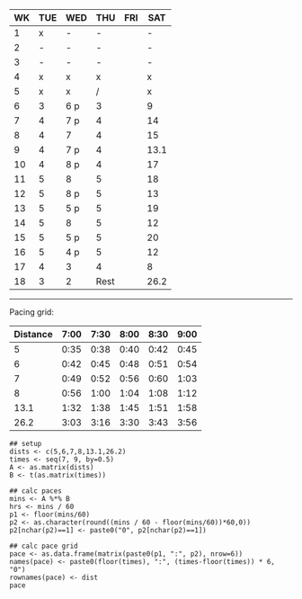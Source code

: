 
| WK | TUE | WED | THU | FRI | SAT |
|----|-----|-----|-----|-----|-----|
| 1  | x   | -   | -   |     | -   |
| 2  | -   | -   | -   |     | -   |
| 3  | -   | -   | -   |     | -   |
| 4  | x   | x   | x   |     | x   |
| 5  | x   | x 	 | /   |     | x   |
| 6  | 3   | 6 p | 3   |     | 9   |
| 7  | 4   | 7 p | 4   |     | 14  |
| 8  | 4   | 7 	 | 4   |     | 15  |
| 9  | 4   | 7 p | 4   |     | 13.1 |
| 10 | 4   | 8 p | 4   |     | 17  |
| 11 | 5   | 8 	 | 5   |     | 18  |
| 12 | 5   | 8 p | 5   |     | 13  |
| 13 | 5   | 5 p | 5   |     | 19  |
| 14 | 5   | 8 	 | 5   |     | 12  |
| 15 | 5   | 5 p | 5   |     | 20  |
| 16 | 5   | 4 p | 5   |     | 12  |
| 17 | 4   | 3   | 4   |     | 8   |
| 18 | 3   | 2   | Rest|     | 26.2 |

-----------

Pacing grid:

| Distance | 7:00 | 7:30 | 8:00 | 8:30 | 9:00 |
|------|------|------|------|------|------|
| 5    | 0:35 | 0:38 | 0:40 | 0:42 | 0:45 |
| 6    | 0:42 | 0:45 | 0:48 | 0:51 | 0:54 |
| 7    | 0:49 | 0:52 | 0:56 | 0:60 | 1:03 |
| 8    | 0:56 | 1:00 | 1:04 | 1:08 | 1:12 |
| 13.1 | 1:32 | 1:38 | 1:45 | 1:51 | 1:58 |
| 26.2 | 3:03 | 3:16 | 3:30 | 3:43 | 3:56 |

```{r}
## setup
dists <- c(5,6,7,8,13.1,26.2)
times <- seq(7, 9, by=0.5)
A <- as.matrix(dists)
B <- t(as.matrix(times))

## calc paces
mins <- A %*% B
hrs <- mins / 60
p1 <- floor(mins/60)
p2 <- as.character(round((mins / 60 - floor(mins/60))*60,0))
p2[nchar(p2)==1] <- paste0("0", p2[nchar(p2)==1])

## calc pace grid
pace <- as.data.frame(matrix(paste0(p1, ":", p2), nrow=6))
names(pace) <- paste0(floor(times), ":", (times-floor(times)) * 6, "0")
rownames(pace) <- dist 
pace
```
